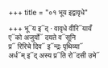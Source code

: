 +++
title = "०१ भूय इद्वावृधे"

+++
भू᳓य इ᳓द् · वावृधे वीरि᳓यायँ  
ए᳓को अजुर्यो᳓ दयते व᳓सूनि  
प्र᳓ रिरिचे दिव᳓ इ᳓न्द्रः पृथिव्या᳓  
अर्ध᳓म् इ᳓द् अस्य प्र᳓ति रो᳓दसी उभे᳓